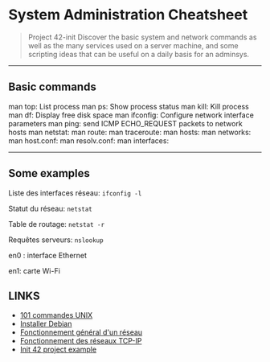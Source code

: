 # System Administration Cheatsheet

> Project 42-init
Discover the basic system and network commands as well as the many services used on a server machine, and some scripting ideas that can be useful on a daily basis for an adminsys.

___
## Basic commands
man top: List process
man ps: Show process status
man kill: Kill process
man df: Display free disk space
man ifconfig: Configure network interface parameters
man ping: send ICMP ECHO_REQUEST packets to network hosts
man netstat:
man route:
man traceroute:
man hosts:
man networks:
man host.conf:
man resolv.conf:
man interfaces:

___
## Some examples
Liste des interfaces réseau: `ifconfig -l`

Statut du réseau: `netstat`

Table de routage: `netstat -r`

Requêtes serveurs: `nslookup`

en0 : interface Ethernet

en1: carte Wi-Fi

## LINKS
- [101 commandes UNIX](https://buzut.net/101-commandes-indispensables-sous-linux/)
- [Installer Debian](https://cdiese.fr/installation-de-debian-sur-une-machine-virtuelle-virtualbox/)
- [Fonctionnement général d'un réseau](https://openclassrooms.com/fr/courses/1561696-les-reseaux-de-zero/1561759-les-reseaux-presentation-generale)
- [Fonctionnement des réseaux TCP-IP](https://openclassrooms.com/fr/courses/857447-apprenez-le-fonctionnement-des-reseaux-tcp-ip/855562-rendre-mes-applications-joignables-sur-le-reseau)
- [Init 42 project example](https://github.com/acuD1/init)
